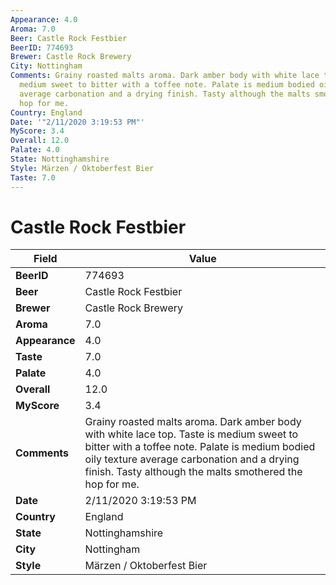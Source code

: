 ```yaml
---
Appearance: 4.0
Aroma: 7.0
Beer: Castle Rock Festbier
BeerID: 774693
Brewer: Castle Rock Brewery
City: Nottingham
Comments: Grainy roasted malts aroma. Dark amber body with white lace top. Taste is
  medium sweet to bitter with a toffee note. Palate is medium bodied oily texture
  average carbonation and a drying finish. Tasty although the malts smothered the
  hop for me.
Country: England
Date: '"2/11/2020 3:19:53 PM"'
MyScore: 3.4
Overall: 12.0
Palate: 4.0
State: Nottinghamshire
Style: Märzen / Oktoberfest Bier
Taste: 7.0
---
```


# Castle Rock Festbier

| Field         | Value |
|---------------|-------|
| **BeerID** | 774693 |
| **Beer** | Castle Rock Festbier |
| **Brewer** | Castle Rock Brewery |
| **Aroma** | 7.0 |
| **Appearance** | 4.0 |
| **Taste** | 7.0 |
| **Palate** | 4.0 |
| **Overall** | 12.0 |
| **MyScore** | 3.4 |
| **Comments** | Grainy roasted malts aroma. Dark amber body with white lace top. Taste is medium sweet to bitter with a toffee note. Palate is medium bodied oily texture average carbonation and a drying finish. Tasty although the malts smothered the hop for me. |
| **Date** | 2/11/2020 3:19:53 PM |
| **Country** | England |
| **State** | Nottinghamshire |
| **City** | Nottingham |
| **Style** | Märzen / Oktoberfest Bier |
